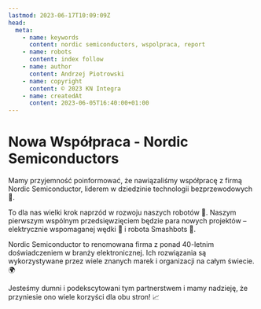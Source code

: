 ```yaml
---
lastmod: 2023-06-17T10:09:09Z
head:
  meta:
    - name: keywords
      content: nordic semiconductors, wspolpraca, report
    - name: robots
      content: index follow
    - name: author
      content: Andrzej Piotrowski
    - name: copyright
      content: © 2023 KN Integra
    - name: createdAt
      content: 2023-06-05T16:40:00+01:00
---
```


# Nowa Współpraca - Nordic Semiconductors

Mamy przyjemność poinformować, że nawiązaliśmy współpracę z firmą Nordic Semiconductor,
liderem w dziedzinie technologii bezprzewodowych 📡.

To dla nas wielki krok naprzód w rozwoju naszych robotów 🤖. Naszym pierwszym wspólnym przedsięwzięciem będzie
para nowych projektów – elektrycznie wspomaganej wędki 🎣 i robota Smashbots 🥊.

Nordic Semiconductor to renomowana firma z ponad 40-letnim doświadczeniem w branży elektronicznej.
Ich rozwiązania są wykorzystywane przez wiele znanych marek i organizacji na całym świecie.🌍

Jesteśmy dumni i podekscytowani tym partnerstwem i mamy nadzieję, że przyniesie ono wiele korzyści dla obu stron! 📈
